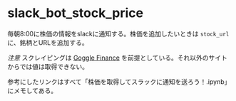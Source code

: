 # slack_bot_stock_price

毎朝8:00に株価の情報をslackに通知する。株価を追加したいときは `stock_url` に、銘柄とURLを追加する。  

*注意* スクレイピングは [Goggle Finance](https://www.google.com/finance/?hl=ja) を前提としている。それ以外のサイトからでは値は取得できない。

参考にしたリンクはすべて「株価を取得してスラックに通知を送ろう！.ipynb」にメモしてある。
